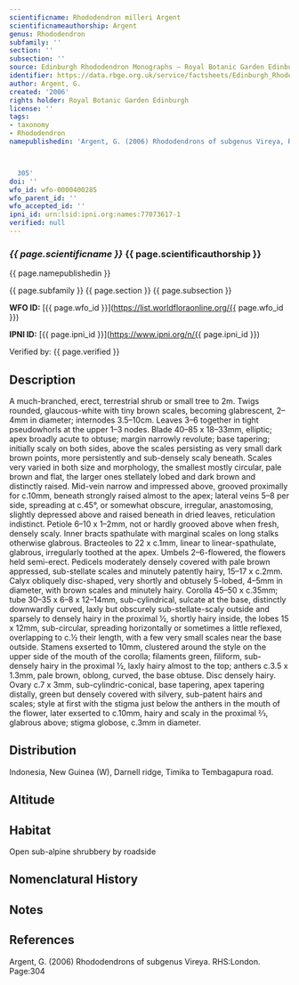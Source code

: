 ```yaml
---
scientificname: Rhododendron milleri Argent
scientificnameauthorship: Argent
genus: Rhododendron
subfamily: ''
section: ''
subsection: ''
source: Edinburgh Rhododendron Monographs – Royal Botanic Garden Edinburgh
identifier: https://data.rbge.org.uk/service/factsheets/Edinburgh_Rhododendron_Monographs.xhtml
author: Argent, G.
created: '2006'
rights holder: Royal Botanic Garden Edinburgh
license: ''
tags:
- taxonomy
- Rhododendron
namepublishedin: 'Argent, G. (2006) Rhododendrons of subgenus Vireya, RHS:London page



  305'
doi: ''
wfo_id: wfo-0000400285
wfo_parent_id: ''
wfo_accepted_id: ''
ipni_id: urn:lsid:ipni.org:names:77073617-1
verified: null
---
```

### _{{ page.scientificname }}_ {{ page.scientificauthorship }}
 {{ page.namepublishedin }}

{{ page.subfamily }} {{ page.section }} {{ page.subsection }}

**WFO ID:** [{{ page.wfo_id }}](https://list.worldfloraonline.org/{{ page.wfo_id }})

**IPNI ID:** [{{ page.ipni_id }}](https://www.ipni.org/n/{{ page.ipni_id }})

Verified by: {{ page.verified }}



## Description
A much-branched, erect, terrestrial shrub or small tree to 2m. Twigs rounded, glaucous-white with tiny brown scales, becoming glabrescent, 2–4mm in diameter; internodes 3.5–10cm. Leaves 3–6 together in tight pseudo­whorls at the upper 1–3 nodes. Blade 40–85 x 18–33mm, elliptic; apex broadly acute to obtuse; margin narrowly revolute; base tapering; initially scaly on both sides, above the scales persisting as very small dark brown points, more persistently and sub-densely scaly beneath. Scales very varied in both size and morphology, the smallest mostly circular, pale brown and flat, the larger ones stellately lobed and dark brown and distinctly raised. Mid-vein narrow and impressed above, grooved proximally for c.10mm, beneath strongly raised almost to the apex; lateral veins 5–8 per side, spreading at c.45°, or somewhat obscure, irregular, anastomosing, slightly depressed above and raised beneath in dried leaves, reticulation indistinct. Petiole 6–10 x 1–2mm, not or hardly grooved above when fresh, densely scaly. Inner bracts spathulate with marginal scales on long stalks otherwise glabrous. Bracteoles to 22 x c.1mm, linear to linear-spathulate, glabrous, irregularly toothed at the apex. Umbels 2–6-flowered, the flowers held semi-erect. Pedicels moderately densely covered with pale brown appressed, sub-stellate scales and minutely patently hairy, 15–17 x c.2mm. Calyx obliquely disc-shaped, very shortly and obtusely 5-lobed, 4–5mm in diameter, with brown scales and minutely hairy. Corolla 45–50 x c.35mm; tube 30–35 x 6–8 x 12–14mm, sub-cylindrical, sulcate at the base, distinctly downwardly curved, laxly but obscurely sub-stellate-scaly outside and sparsely to densely hairy in the proximal ½, shortly hairy inside, the lobes 15 x 12mm, sub-circular, spreading horizontally or sometimes a little reflexed, overlapping to c.½ their length, with a few very small scales near the base outside. Stamens exserted to 10mm, clustered around the style on the upper side of the mouth of the corolla; filaments green, filiform, sub-densely hairy in the proximal ½, laxly hairy almost to the top; anthers c.3.5 x 1.3mm, pale brown, oblong, curved, the base obtuse. Disc densely hairy. Ovary c.7 x 3mm, sub-cylindric-conical, base tapering, apex tapering distally, green but densely covered with silvery, sub-patent hairs and scales; style at first with the stigma just below the anthers in the mouth of the flower, later exserted to c.10mm, hairy and scaly in the proximal 2⁄3, glabrous above; stigma globose, c.3mm in diameter.

## Distribution
Indonesia, New Guinea (W), Darnell ridge, Timika to Tembagapura road.

## Altitude


## Habitat
Open sub-alpine shrubbery by roadside

## Nomenclatural History

                       
## Notes


## References

Argent, G. (2006) Rhododendrons of subgenus Vireya. RHS:London. Page:304
